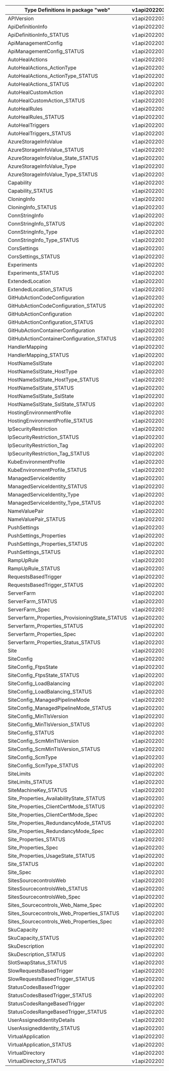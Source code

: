 | Type Definitions in package "web"              | v1api20220301 |
|------------------------------------------------|---------------|
| APIVersion                                     | v1api20220301 |
| ApiDefinitionInfo                              | v1api20220301 |
| ApiDefinitionInfo_STATUS                       | v1api20220301 |
| ApiManagementConfig                            | v1api20220301 |
| ApiManagementConfig_STATUS                     | v1api20220301 |
| AutoHealActions                                | v1api20220301 |
| AutoHealActions_ActionType                     | v1api20220301 |
| AutoHealActions_ActionType_STATUS              | v1api20220301 |
| AutoHealActions_STATUS                         | v1api20220301 |
| AutoHealCustomAction                           | v1api20220301 |
| AutoHealCustomAction_STATUS                    | v1api20220301 |
| AutoHealRules                                  | v1api20220301 |
| AutoHealRules_STATUS                           | v1api20220301 |
| AutoHealTriggers                               | v1api20220301 |
| AutoHealTriggers_STATUS                        | v1api20220301 |
| AzureStorageInfoValue                          | v1api20220301 |
| AzureStorageInfoValue_STATUS                   | v1api20220301 |
| AzureStorageInfoValue_State_STATUS             | v1api20220301 |
| AzureStorageInfoValue_Type                     | v1api20220301 |
| AzureStorageInfoValue_Type_STATUS              | v1api20220301 |
| Capability                                     | v1api20220301 |
| Capability_STATUS                              | v1api20220301 |
| CloningInfo                                    | v1api20220301 |
| CloningInfo_STATUS                             | v1api20220301 |
| ConnStringInfo                                 | v1api20220301 |
| ConnStringInfo_STATUS                          | v1api20220301 |
| ConnStringInfo_Type                            | v1api20220301 |
| ConnStringInfo_Type_STATUS                     | v1api20220301 |
| CorsSettings                                   | v1api20220301 |
| CorsSettings_STATUS                            | v1api20220301 |
| Experiments                                    | v1api20220301 |
| Experiments_STATUS                             | v1api20220301 |
| ExtendedLocation                               | v1api20220301 |
| ExtendedLocation_STATUS                        | v1api20220301 |
| GitHubActionCodeConfiguration                  | v1api20220301 |
| GitHubActionCodeConfiguration_STATUS           | v1api20220301 |
| GitHubActionConfiguration                      | v1api20220301 |
| GitHubActionConfiguration_STATUS               | v1api20220301 |
| GitHubActionContainerConfiguration             | v1api20220301 |
| GitHubActionContainerConfiguration_STATUS      | v1api20220301 |
| HandlerMapping                                 | v1api20220301 |
| HandlerMapping_STATUS                          | v1api20220301 |
| HostNameSslState                               | v1api20220301 |
| HostNameSslState_HostType                      | v1api20220301 |
| HostNameSslState_HostType_STATUS               | v1api20220301 |
| HostNameSslState_STATUS                        | v1api20220301 |
| HostNameSslState_SslState                      | v1api20220301 |
| HostNameSslState_SslState_STATUS               | v1api20220301 |
| HostingEnvironmentProfile                      | v1api20220301 |
| HostingEnvironmentProfile_STATUS               | v1api20220301 |
| IpSecurityRestriction                          | v1api20220301 |
| IpSecurityRestriction_STATUS                   | v1api20220301 |
| IpSecurityRestriction_Tag                      | v1api20220301 |
| IpSecurityRestriction_Tag_STATUS               | v1api20220301 |
| KubeEnvironmentProfile                         | v1api20220301 |
| KubeEnvironmentProfile_STATUS                  | v1api20220301 |
| ManagedServiceIdentity                         | v1api20220301 |
| ManagedServiceIdentity_STATUS                  | v1api20220301 |
| ManagedServiceIdentity_Type                    | v1api20220301 |
| ManagedServiceIdentity_Type_STATUS             | v1api20220301 |
| NameValuePair                                  | v1api20220301 |
| NameValuePair_STATUS                           | v1api20220301 |
| PushSettings                                   | v1api20220301 |
| PushSettings_Properties                        | v1api20220301 |
| PushSettings_Properties_STATUS                 | v1api20220301 |
| PushSettings_STATUS                            | v1api20220301 |
| RampUpRule                                     | v1api20220301 |
| RampUpRule_STATUS                              | v1api20220301 |
| RequestsBasedTrigger                           | v1api20220301 |
| RequestsBasedTrigger_STATUS                    | v1api20220301 |
| ServerFarm                                     | v1api20220301 |
| ServerFarm_STATUS                              | v1api20220301 |
| ServerFarm_Spec                                | v1api20220301 |
| Serverfarm_Properties_ProvisioningState_STATUS | v1api20220301 |
| Serverfarm_Properties_STATUS                   | v1api20220301 |
| Serverfarm_Properties_Spec                     | v1api20220301 |
| Serverfarm_Properties_Status_STATUS            | v1api20220301 |
| Site                                           | v1api20220301 |
| SiteConfig                                     | v1api20220301 |
| SiteConfig_FtpsState                           | v1api20220301 |
| SiteConfig_FtpsState_STATUS                    | v1api20220301 |
| SiteConfig_LoadBalancing                       | v1api20220301 |
| SiteConfig_LoadBalancing_STATUS                | v1api20220301 |
| SiteConfig_ManagedPipelineMode                 | v1api20220301 |
| SiteConfig_ManagedPipelineMode_STATUS          | v1api20220301 |
| SiteConfig_MinTlsVersion                       | v1api20220301 |
| SiteConfig_MinTlsVersion_STATUS                | v1api20220301 |
| SiteConfig_STATUS                              | v1api20220301 |
| SiteConfig_ScmMinTlsVersion                    | v1api20220301 |
| SiteConfig_ScmMinTlsVersion_STATUS             | v1api20220301 |
| SiteConfig_ScmType                             | v1api20220301 |
| SiteConfig_ScmType_STATUS                      | v1api20220301 |
| SiteLimits                                     | v1api20220301 |
| SiteLimits_STATUS                              | v1api20220301 |
| SiteMachineKey_STATUS                          | v1api20220301 |
| Site_Properties_AvailabilityState_STATUS       | v1api20220301 |
| Site_Properties_ClientCertMode_STATUS          | v1api20220301 |
| Site_Properties_ClientCertMode_Spec            | v1api20220301 |
| Site_Properties_RedundancyMode_STATUS          | v1api20220301 |
| Site_Properties_RedundancyMode_Spec            | v1api20220301 |
| Site_Properties_STATUS                         | v1api20220301 |
| Site_Properties_Spec                           | v1api20220301 |
| Site_Properties_UsageState_STATUS              | v1api20220301 |
| Site_STATUS                                    | v1api20220301 |
| Site_Spec                                      | v1api20220301 |
| SitesSourcecontrolsWeb                         | v1api20220301 |
| SitesSourcecontrolsWeb_STATUS                  | v1api20220301 |
| SitesSourcecontrolsWeb_Spec                    | v1api20220301 |
| Sites_Sourcecontrols_Web_Name_Spec             | v1api20220301 |
| Sites_Sourcecontrols_Web_Properties_STATUS     | v1api20220301 |
| Sites_Sourcecontrols_Web_Properties_Spec       | v1api20220301 |
| SkuCapacity                                    | v1api20220301 |
| SkuCapacity_STATUS                             | v1api20220301 |
| SkuDescription                                 | v1api20220301 |
| SkuDescription_STATUS                          | v1api20220301 |
| SlotSwapStatus_STATUS                          | v1api20220301 |
| SlowRequestsBasedTrigger                       | v1api20220301 |
| SlowRequestsBasedTrigger_STATUS                | v1api20220301 |
| StatusCodesBasedTrigger                        | v1api20220301 |
| StatusCodesBasedTrigger_STATUS                 | v1api20220301 |
| StatusCodesRangeBasedTrigger                   | v1api20220301 |
| StatusCodesRangeBasedTrigger_STATUS            | v1api20220301 |
| UserAssignedIdentityDetails                    | v1api20220301 |
| UserAssignedIdentity_STATUS                    | v1api20220301 |
| VirtualApplication                             | v1api20220301 |
| VirtualApplication_STATUS                      | v1api20220301 |
| VirtualDirectory                               | v1api20220301 |
| VirtualDirectory_STATUS                        | v1api20220301 |
